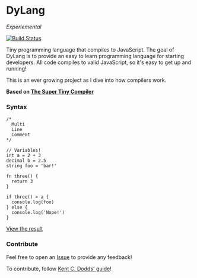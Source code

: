 # DyLang

_Experiemental_

[![Build Status](https://travis-ci.org/ganderzz/DyLang.svg?branch=master)](https://travis-ci.org/ganderzz/DyLang)

Tiny programming language that compiles to JavaScript. The goal of DyLang is to provide an easy to learn programming language for starting developers. All code compiles to valid JavaScript, so it's easy to get up and running!

This is an ever growing project as I dive into how compilers work.

**Based on [The Super Tiny Compiler](https://github.com/thejameskyle/the-super-tiny-compiler)**

### Syntax

```
/*
  Multi
  Line
  Comment
*/

// Variables!
int a = 2 + 3
decimal b = 2.5
string foo = 'bar!'

fn three() {
  return 3
}

if three() > a {
  console.log(foo)
} else {
  console.log('Nope!')
}
```

[View the result](https://ganderzz.github.io/DyLang/)

### Contribute

Feel free to open an [Issue](https://github.com/ganderzz/DyLang/issues/new) to provide any feedback!

To contribute, follow [Kent C. Dodds' guide](https://egghead.io/courses/how-to-contribute-to-an-open-source-project-on-github)!

